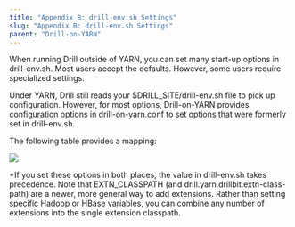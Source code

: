 ```yaml
---
title: "Appendix B: drill-env.sh Settings"
slug: "Appendix B: drill-env.sh Settings"
parent: "Drill-on-YARN"
---  
```


When running Drill outside of YARN, you can set many start-up options in drill-env.sh. Most
users accept the defaults. However, some users require specialized settings. 

Under YARN, Drill still reads your $DRILL_SITE/drill-env.sh file to pick up configuration.
However, for most options, Drill-on-YARN provides configuration options in drill-on-yarn.conf to set options that were formerly set in drill-env.sh. 

The following table provides a mapping:  

![](https://i.imgur.com/WUvHM9M.png)  

*If you set these options in both places, the value in drill-env.sh takes precedence. Note that EXTN_CLASSPATH (and drill.yarn.drillbit.extn-class-path) are a newer, more general way to add extensions. Rather than setting specific Hadoop or HBase variables, you can combine any number of extensions into the single extension classpath.


